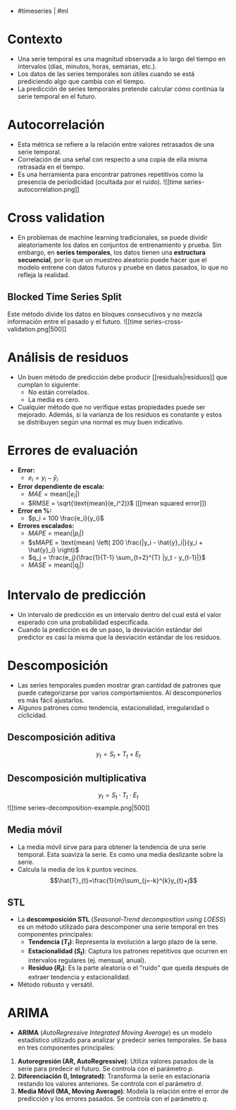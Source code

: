 - #timeseries | #ml

# Contexto
- Una serie temporal es una magnitud observada a lo largo del tiempo en intervalos (días, minutos, horas, semanas, etc.).
- Los datos de las series temporales son útiles cuando se está prediciendo algo que cambia con el tiempo.
- La predicción de series temporales pretende calcular cómo continúa la serie temporal en el futuro.

# Autocorrelación
- Esta métrica se refiere a la relación entre valores retrasados de una serie temporal.
- Correlación de una señal con respecto a una copia de ella misma retrasada en el tiempo.
- Es una herramienta para encontrar patrones repetitivos como la presencia de periodicidad (ocultada por el ruido).
![[time series-autocorrelation.png]]

# Cross validation
- En problemas de machine learning tradicionales, se puede dividir aleatoriamente los datos en conjuntos de entrenamiento y prueba. Sin embargo, en **series temporales**, los datos tienen una **estructura secuencial**, por lo que un muestreo aleatorio puede hacer que el modelo entrene con datos futuros y pruebe en datos pasados, lo que no refleja la realidad.
## Blocked Time Series Split
Este método divide los datos en bloques consecutivos y no mezcla información entre el pasado y el futuro.
![[time series-cross-validation.png|500]]

# Análisis de residuos
- Un buen método de predicción debe producir [[residuals|residuos]] que cumplan lo siguiente:
	- No están correlados.
	- La media es cero.
- Cualquier método que no verifique estas propiedades puede ser mejorado. Además, si la varianza de los residuos es constante y estos se distribuyen según una normal es muy buen indicativo.

# Errores de evaluación
- **Error:** 
	- $e_i = y_i - \hat{y}_i$
- **Error dependiente de escala:** 
	- $MAE = \text{mean}(|e_i|)$
	- $RMSE = \sqrt{\text{mean}(e_i^2)}$ ([[mean squared error]])
- **Error en %:**
	- $p_i = 100 \frac{e_i}{y_i}$
- **Errores escalados:**
	- $MAPE = \text{mean}(|p_i|)$
	- $sMAPE = \text{mean} \left( 200 \frac{|y_i - \hat{y}_i|}{y_i + \hat{y}_i} \right)$
	- $q_j = \frac{e_j}{\frac{1}{T-1} \sum_{t=2}^{T} |y_t - y_{t-1}|}$
	- $MASE = \text{mean}(|q_j|)$

# Intervalo de predicción
- Un intervalo de predicción es un intervalo dentro del cual está el valor esperado con una probabilidad especificada.
- Cuando la predicción es de un paso, la desviación estándar del predictor es casi la misma que la desviación estándar de los residuos.

# Descomposición
- Las series temporales pueden mostrar gran cantidad de patrones que puede categorizarse por varios comportamientos. Al descomponerlos es más fácil ajustarlos.
- Algunos patrones como tendencia, estacionalidad, irregularidad o cíclicidad.
## Descomposición aditiva
$$y_{t}= S_{t}+T_{t}+E_{t}$$
## Descomposición multiplicativa
$$y_{t}= S_{t}\cdot T_{t}\cdot E_{t}$$
![[time series-decomposition-example.png|500]]
## Media móvil
- La media móvil sirve para para obtener la tendencia de una serie temporal. Esta suaviza la serie. Es como una media deslizante sobre la serie.
- Calcula la media de los $k$ puntos vecinos.
$$\hat{T}_{t}=\frac{1}{m}\sum_{j=-k}^{k}y_{t}+j$$
## STL
- La **descomposición STL** (_Seasonal-Trend decomposition using LOESS_) es un método utilizado para descomponer una serie temporal en tres componentes principales:
	- **Tendencia ($T_{t}$​)**: Representa la evolución a largo plazo de la serie.
	- **Estacionalidad ($S_{t}$​)**: Captura los patrones repetitivos que ocurren en intervalos regulares (ej. mensual, anual).
	- **Residuo ($R_{t}$)**: Es la parte aleatoria o el "ruido" que queda después de extraer tendencia y estacionalidad.
- Método robusto y versátil.

# ARIMA
- **ARIMA** (_AutoRegressive Integrated Moving Average_) es un modelo estadístico utilizado para analizar y predecir series temporales. Se basa en tres componentes principales:
1. **Autoregresión (AR, AutoRegressive)**: Utiliza valores pasados de la serie para predecir el futuro. Se controla con el parámetro $p$.
2. **Diferenciación (I, Integrated)**: Transforma la serie en estacionaria restando los valores anteriores. Se controla con el parámetro $d$.
3. **Media Móvil (MA, Moving Average)**: Modela la relación entre el error de predicción y los errores pasados. Se controla con el parámetro $q$.